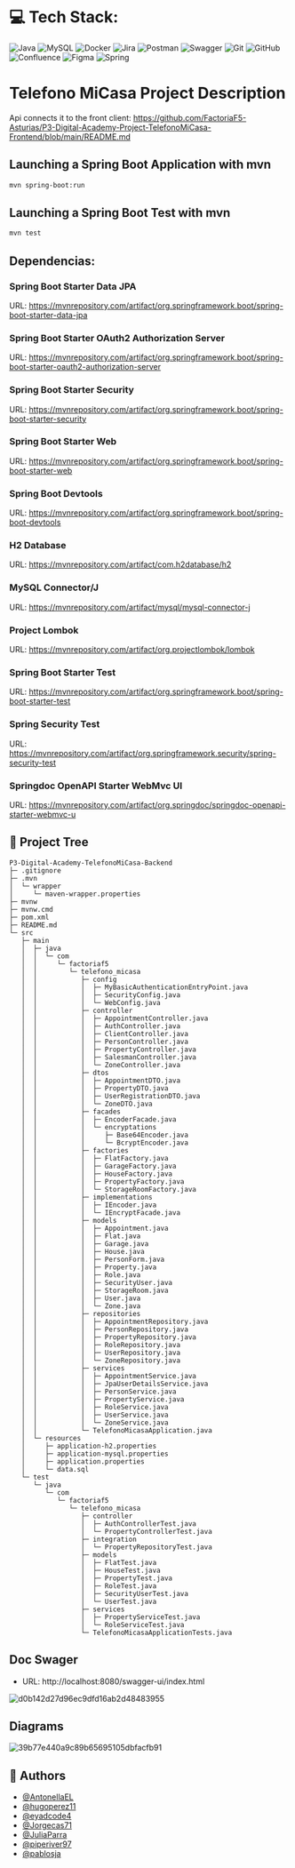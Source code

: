 
# 💻 Tech Stack:
![Java](https://img.shields.io/badge/java-%23ED8B00.svg?style=for-the-badge&logo=openjdk&logoColor=white) ![MySQL](https://img.shields.io/badge/mysql-4479A1.svg?style=for-the-badge&logo=mysql&logoColor=white) ![Docker](https://img.shields.io/badge/docker-%230db7ed.svg?style=for-the-badge&logo=docker&logoColor=white) ![Jira](https://img.shields.io/badge/jira-%230A0FFF.svg?style=for-the-badge&logo=jira&logoColor=white) ![Postman](https://img.shields.io/badge/Postman-FF6C37?style=for-the-badge&logo=postman&logoColor=white) ![Swagger](https://img.shields.io/badge/-Swagger-%23Clojure?style=for-the-badge&logo=swagger&logoColor=white) ![Git](https://img.shields.io/badge/git-%23F05033.svg?style=for-the-badge&logo=git&logoColor=white) ![GitHub](https://img.shields.io/badge/github-%23121011.svg?style=for-the-badge&logo=github&logoColor=white) ![Confluence](https://img.shields.io/badge/confluence-%23172BF4.svg?style=for-the-badge&logo=confluence&logoColor=white) ![Figma](https://img.shields.io/badge/figma-%23F24E1E.svg?style=for-the-badge&logo=figma&logoColor=white)
![Spring](https://img.shields.io/badge/spring-%236DB33F.svg?style=for-the-badge&logo=spring&logoColor=white)


# Telefono MiCasa Project Description

Api connects it to the front client:
https://github.com/FactoriaF5-Asturias/P3-Digital-Academy-Project-TelefonoMiCasa-Frontend/blob/main/README.md


## Launching a Spring Boot Application with mvn 

```sh
mvn spring-boot:run
```
## Launching a Spring Boot Test with mvn 
```sh
mvn test 
```


## Dependencias: 
### Spring Boot Starter Data JPA
 URL: https://mvnrepository.com/artifact/org.springframework.boot/spring-boot-starter-data-jpa
### Spring Boot Starter OAuth2 Authorization Server
URL: https://mvnrepository.com/artifact/org.springframework.boot/spring-boot-starter-oauth2-authorization-server

### Spring Boot Starter Security
URL: https://mvnrepository.com/artifact/org.springframework.boot/spring-boot-starter-security

### Spring Boot Starter Web
URL: https://mvnrepository.com/artifact/org.springframework.boot/spring-boot-starter-web

### Spring Boot Devtools
URL: https://mvnrepository.com/artifact/org.springframework.boot/spring-boot-devtools

### H2 Database
URL: https://mvnrepository.com/artifact/com.h2database/h2

### MySQL Connector/J
URL: https://mvnrepository.com/artifact/mysql/mysql-connector-j

### Project Lombok
URL: https://mvnrepository.com/artifact/org.projectlombok/lombok

### Spring Boot Starter Test
URL: https://mvnrepository.com/artifact/org.springframework.boot/spring-boot-starter-test

### Spring Security Test
URL: https://mvnrepository.com/artifact/org.springframework.security/spring-security-test

### Springdoc OpenAPI Starter WebMvc UI
URL: https://mvnrepository.com/artifact/org.springdoc/springdoc-openapi-starter-webmvc-u


## 🌳​ Project Tree  
```
P3-Digital-Academy-TelefonoMiCasa-Backend
├─ .gitignore
├─ .mvn
│  └─ wrapper
│     └─ maven-wrapper.properties
├─ mvnw
├─ mvnw.cmd
├─ pom.xml
├─ README.md
└─ src
   ├─ main
   │  ├─ java
   │  │  └─ com
   │  │     └─ factoriaf5
   │  │        └─ telefono_micasa
   │  │           ├─ config
   │  │           │  ├─ MyBasicAuthenticationEntryPoint.java
   │  │           │  ├─ SecurityConfig.java
   │  │           │  └─ WebConfig.java
   │  │           ├─ controller
   │  │           │  ├─ AppointmentController.java
   │  │           │  ├─ AuthController.java
   │  │           │  ├─ ClientController.java
   │  │           │  ├─ PersonController.java
   │  │           │  ├─ PropertyController.java
   │  │           │  ├─ SalesmanController.java
   │  │           │  └─ ZoneController.java
   │  │           ├─ dtos
   │  │           │  ├─ AppointmentDTO.java
   │  │           │  ├─ PropertyDTO.java
   │  │           │  ├─ UserRegistrationDTO.java
   │  │           │  └─ ZoneDTO.java
   │  │           ├─ facades
   │  │           │  ├─ EncoderFacade.java
   │  │           │  └─ encryptations
   │  │           │     ├─ Base64Encoder.java
   │  │           │     └─ BcryptEncoder.java
   │  │           ├─ factories
   │  │           │  ├─ FlatFactory.java
   │  │           │  ├─ GarageFactory.java
   │  │           │  ├─ HouseFactory.java
   │  │           │  ├─ PropertyFactory.java
   │  │           │  └─ StorageRoomFactory.java
   │  │           ├─ implementations
   │  │           │  ├─ IEncoder.java
   │  │           │  └─ IEncryptFacade.java
   │  │           ├─ models
   │  │           │  ├─ Appointment.java
   │  │           │  ├─ Flat.java
   │  │           │  ├─ Garage.java
   │  │           │  ├─ House.java
   │  │           │  ├─ PersonForm.java
   │  │           │  ├─ Property.java
   │  │           │  ├─ Role.java
   │  │           │  ├─ SecurityUser.java
   │  │           │  ├─ StorageRoom.java
   │  │           │  ├─ User.java
   │  │           │  └─ Zone.java
   │  │           ├─ repositories
   │  │           │  ├─ AppointmentRepository.java
   │  │           │  ├─ PersonRepository.java
   │  │           │  ├─ PropertyRepository.java
   │  │           │  ├─ RoleRepository.java
   │  │           │  ├─ UserRepository.java
   │  │           │  └─ ZoneRepository.java
   │  │           ├─ services
   │  │           │  ├─ AppointmentService.java
   │  │           │  ├─ JpaUserDetailsService.java
   │  │           │  ├─ PersonService.java
   │  │           │  ├─ PropertyService.java
   │  │           │  ├─ RoleService.java
   │  │           │  ├─ UserService.java
   │  │           │  └─ ZoneService.java
   │  │           └─ TelefonoMicasaApplication.java
   │  └─ resources
   │     ├─ application-h2.properties
   │     ├─ application-mysql.properties
   │     ├─ application.properties
   │     └─ data.sql
   └─ test
      └─ java
         └─ com
            └─ factoriaf5
               └─ telefono_micasa
                  ├─ controller
                  │  ├─ AuthControllerTest.java
                  │  └─ PropertyControllerTest.java
                  ├─ integration
                  │  └─ PropertyRepositoryTest.java
                  ├─ models
                  │  ├─ FlatTest.java
                  │  ├─ HouseTest.java
                  │  ├─ PropertyTest.java
                  │  ├─ RoleTest.java
                  │  ├─ SecurityUserTest.java
                  │  └─ UserTest.java
                  ├─ services
                  │  ├─ PropertyServiceTest.java
                  │  └─ RoleServiceTest.java
                  └─ TelefonoMicasaApplicationTests.java

```
## Doc Swager
- URL: http://localhost:8080/swagger-ui/index.html

![d0b142d27d96ec9dfd16ab2d48483955](https://github.com/user-attachments/assets/48c47163-2c1b-4c1e-9e41-f7c18453b6b7)

## Diagrams

![39b77e440a9c89b65695105dbfacfb91](https://github.com/user-attachments/assets/aca2d965-d141-4328-8568-9c86101801e6)

## 👥​ Authors 
- [@AntonellaEL](https://github.com/AntonellaEL)
- [@hugoperez11](https://github.com/hugoperez11)
- [@eyadcode4](https://github.com/eyadcode4)
- [@Jorgecas71](https://github.com/Jorgecas71)
- [@JuliaParra](https://github.com/JuliaParra)
- [@piperiver97](https://github.com/piperiver97?tab=repositories)
- [@pablosja](https://github.com/pablosja)
